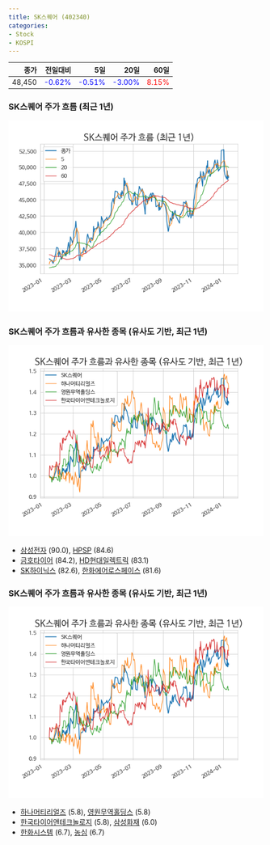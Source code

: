```yaml
---
title: SK스퀘어 (402340)
categories:
- Stock
- KOSPI
---
```


|종가|전일대비|5일|20일|60일|
|---:|-------:|--:|---:|---:|
|48,450|<span style="color: blue">-0.62%</span>|<span style="color: blue">-0.51%</span>|<span style="color: blue">-3.00%</span>|<span style="color: red">8.15%</span>|

<!-- more -->
### SK스퀘어 주가 흐름 (최근 1년)
![402340](/assets/images/stock/402340.png)


### SK스퀘어 주가 흐름과 유사한 종목 (유사도 기반, 최근 1년)
![402340](/assets/images/stock/402340_sim.png)

- [삼성전자](/005930/) (90.0), [HPSP](/403870/) (84.6)
- [금호타이어](/073240/) (84.2), [HD현대일렉트릭](/267260/) (83.1)
- [SK하이닉스](/000660/) (82.6), [한화에어로스페이스](/012450/) (81.6)


### SK스퀘어 주가 흐름과 유사한 종목 (유사도 기반, 최근 1년)
![402340](/assets/images/stock/402340_sim.png)

- [하나머티리얼즈](/166090/) (5.8), [영원무역홀딩스](/009970/) (5.8)
- [한국타이어앤테크놀로지](/161390/) (5.8), [삼성화재](/000810/) (6.0)
- [한화시스템](/272210/) (6.7), [농심](/004370/) (6.7)
